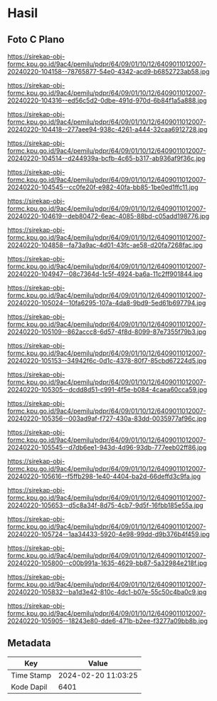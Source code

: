 # Hasil

## Foto C Plano

https://sirekap-obj-formc.kpu.go.id/9ac4/pemilu/pdpr/64/09/01/10/12/6409011012007-20240220-104158--78765877-54e0-4342-acd9-b6852723ab58.jpg

https://sirekap-obj-formc.kpu.go.id/9ac4/pemilu/pdpr/64/09/01/10/12/6409011012007-20240220-104316--ed56c5d2-0dbe-491d-970d-6b84f1a5a888.jpg

https://sirekap-obj-formc.kpu.go.id/9ac4/pemilu/pdpr/64/09/01/10/12/6409011012007-20240220-104418--277aee94-938c-4261-a444-32caa6912728.jpg

https://sirekap-obj-formc.kpu.go.id/9ac4/pemilu/pdpr/64/09/01/10/12/6409011012007-20240220-104514--d244939a-bcfb-4c65-b317-ab936af9f36c.jpg

https://sirekap-obj-formc.kpu.go.id/9ac4/pemilu/pdpr/64/09/01/10/12/6409011012007-20240220-104545--cc0fe20f-e982-40fa-bb85-1be0ed1ffc11.jpg

https://sirekap-obj-formc.kpu.go.id/9ac4/pemilu/pdpr/64/09/01/10/12/6409011012007-20240220-104619--deb80472-6eac-4085-88bd-c05add198776.jpg

https://sirekap-obj-formc.kpu.go.id/9ac4/pemilu/pdpr/64/09/01/10/12/6409011012007-20240220-104858--fa73a9ac-4d01-43fc-ae58-d20fa7268fac.jpg

https://sirekap-obj-formc.kpu.go.id/9ac4/pemilu/pdpr/64/09/01/10/12/6409011012007-20240220-104947--08c7364d-1c5f-4924-ba6a-11c2ff901844.jpg

https://sirekap-obj-formc.kpu.go.id/9ac4/pemilu/pdpr/64/09/01/10/12/6409011012007-20240220-105024--10fa6295-107a-4da8-9bd9-5ed61b697794.jpg

https://sirekap-obj-formc.kpu.go.id/9ac4/pemilu/pdpr/64/09/01/10/12/6409011012007-20240220-105109--862accc8-6d57-4f8d-8099-87e7355f79b3.jpg

https://sirekap-obj-formc.kpu.go.id/9ac4/pemilu/pdpr/64/09/01/10/12/6409011012007-20240220-105153--34942f6c-0d1c-4378-80f7-85cbd67224d5.jpg

https://sirekap-obj-formc.kpu.go.id/9ac4/pemilu/pdpr/64/09/01/10/12/6409011012007-20240220-105305--dcdd8d51-c991-4f5e-b084-4caea60cca59.jpg

https://sirekap-obj-formc.kpu.go.id/9ac4/pemilu/pdpr/64/09/01/10/12/6409011012007-20240220-105356--003ad9af-f727-430a-83dd-0035977af96c.jpg

https://sirekap-obj-formc.kpu.go.id/9ac4/pemilu/pdpr/64/09/01/10/12/6409011012007-20240220-105545--d7db6ee1-943d-4d96-93db-777eeb02ff86.jpg

https://sirekap-obj-formc.kpu.go.id/9ac4/pemilu/pdpr/64/09/01/10/12/6409011012007-20240220-105616--f5ffb298-1e40-4404-ba2d-66deffd3c9fa.jpg

https://sirekap-obj-formc.kpu.go.id/9ac4/pemilu/pdpr/64/09/01/10/12/6409011012007-20240220-105653--d5c8a34f-8d75-4cb7-9d5f-16fbb185e55a.jpg

https://sirekap-obj-formc.kpu.go.id/9ac4/pemilu/pdpr/64/09/01/10/12/6409011012007-20240220-105724--1aa34433-5920-4e98-99dd-d9b376b4f459.jpg

https://sirekap-obj-formc.kpu.go.id/9ac4/pemilu/pdpr/64/09/01/10/12/6409011012007-20240220-105800--c00b991a-1635-4629-bb87-5a32984e218f.jpg

https://sirekap-obj-formc.kpu.go.id/9ac4/pemilu/pdpr/64/09/01/10/12/6409011012007-20240220-105832--ba1d3e42-810c-4dc1-b07e-55c50c4ba0c9.jpg

https://sirekap-obj-formc.kpu.go.id/9ac4/pemilu/pdpr/64/09/01/10/12/6409011012007-20240220-105905--18243e80-dde6-471b-b2ee-f3277a09bb8b.jpg


## Metadata

| Key        | Value               |
| ---------- | ------------------- |
| Time Stamp | 2024-02-20 11:03:25 |
| Kode Dapil | 6401                |



